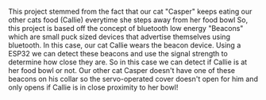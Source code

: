 This project stemmed from the fact that our cat "Casper" keeps eating our other cats food (Callie) everytime she steps away from her food bowl
So, this project is based off the concept of bluetooth low energy "Beacons" which are small puck sized devices that advertise themselves using bluetooth. In this case, our cat Callie wears the beacon device.
Using a ESP32 we can detect these beacons and use the signal strength to determine how close they are. So in this case we can detect if Callie is at her food bowl or not.
Our other cat Casper doesn't have one of these beacons on his collar so the servo-operated cover doesn't open for him and only opens if Callie is in close proximity to her bowl!
